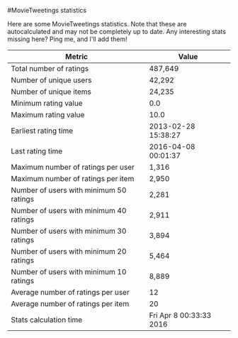#MovieTweetings statistics

Here are some MovieTweetings statistics. Note that these are autocalculated and may not be completely up to date. Any interesting stats missing here? Ping me, and I'll add them!

Metric | Value
--- | ---
Total number of ratings                 | 487,649
Number of unique users                  | 42,292
Number of unique items                  | 24,235
Minimum rating value                    | 0.0
Maximum rating value                    | 10.0
Earliest rating time                    | 2013-02-28 15:38:27
Last rating time                        | 2016-04-08 00:01:37
Maximum number of ratings per user      | 1,316
Maximum number of ratings per item      | 2,950
Number of users with minimum 50 ratings | 2,281
Number of users with minimum 40 ratings | 2,911
Number of users with minimum 30 ratings | 3,894
Number of users with minimum 20 ratings | 5,464
Number of users with minimum 10 ratings | 8,889
Average number of ratings per user      | 12
Average number of ratings per item      | 20
Stats calculation time                  | Fri Apr  8 00:33:33 2016

